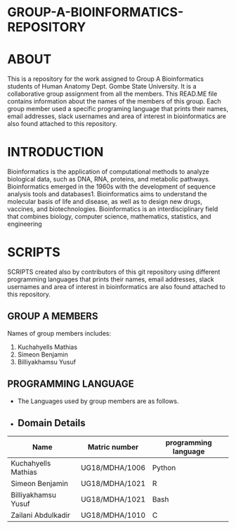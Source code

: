 # GROUP-A-BIOINFORMATICS-REPOSITORY
# ABOUT
This is a repository for the work assigned to Group A Bioinformatics students of Human Anatomy Dept. Gombe State University. It is a collaborative group assignment from all the members. This READ.ME file contains information about the names of the members of this group. Each  group member used a specific programing language that prints their names, email addresses, slack usernames and area of interest in bioinformatics are also found attached to this repository. 
# INTRODUCTION
Bioinformatics is the application of computational methods to analyze biological data, such as DNA, RNA, proteins, and metabolic pathways. Bioinformatics emerged in the 1960s with the development of sequence analysis tools and databases1. Bioinformatics aims to understand the molecular basis of life and disease, as well as to design new drugs, vaccines, and biotechnologies. Bioinformatics is an interdisciplinary field that combines biology, computer science, mathematics, statistics, and engineering
# SCRIPTS
SCRIPTS created also by contributors of this git repository using different programming languages that prints their names, email addresses, slack usernames and area of interest in bioinformatics are also found attached to this repository.
## GROUP A MEMBERS 
Names of group members includes:
1. Kuchahyells Mathias
2. Simeon Benjamin
3. Billiyakhamsu Yusuf
## PROGRAMMING LANGUAGE
* The Languages used by group members are as follows.
* ## Domain Details
| Name | Matric number        | programming language       |
|-------------|-------------|-------------|
| Kuchahyells Mathias |   UG18/MDHA/1006   | Python     |
|  Simeon Benjamin   |   UG18/MDHA/1021  | R      | 
|  Billiyakhamsu Yusuf    | UG18/MDHA/1021       | Bash     |
|  Zailani Abdulkadir|   UG18/MDHA/1010  |     C  |
